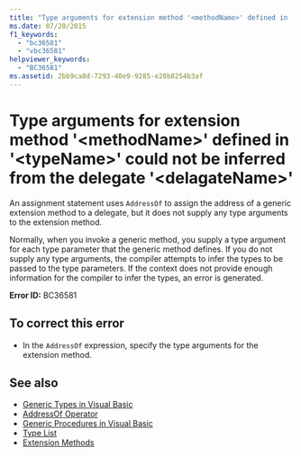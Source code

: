 ```yaml
---
title: "Type arguments for extension method '<methodName>' defined in '<typeName>' could not be inferred from the delegate '<delagateName>'"
ms.date: 07/20/2015
f1_keywords: 
  - "bc36581"
  - "vbc36581"
helpviewer_keywords: 
  - "BC36581"
ms.assetid: 2bb9ca8d-7293-40e9-9285-e20b8254b3af
---
```

# Type arguments for extension method '\<methodName>' defined in '\<typeName>' could not be inferred from the delegate '\<delagateName>'
An assignment statement uses `AddressOf` to assign the address of a generic extension method to a delegate, but it does not supply any type arguments to the extension method.  
  
 Normally, when you invoke a generic method, you supply a type argument for each type parameter that the generic method defines. If you do not supply any type arguments, the compiler attempts to infer the types to be passed to the type parameters. If the context does not provide enough information for the compiler to infer the types, an error is generated.  
  
 **Error ID:** BC36581  
  
## To correct this error  
  
-   In the `AddressOf` expression, specify the type arguments for the extension method.  
  
## See also
- [Generic Types in Visual Basic](../../visual-basic/programming-guide/language-features/data-types/generic-types.md)
- [AddressOf Operator](../../visual-basic/language-reference/operators/addressof-operator.md)
- [Generic Procedures in Visual Basic](../../visual-basic/programming-guide/language-features/data-types/generic-procedures.md)
- [Type List](../../visual-basic/language-reference/statements/type-list.md)
- [Extension Methods](../../visual-basic/programming-guide/language-features/procedures/extension-methods.md)
